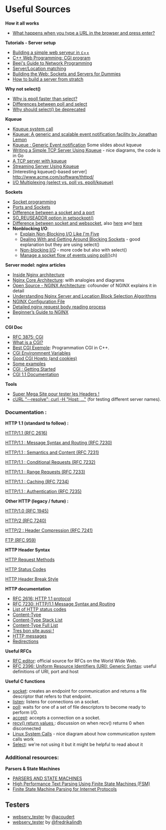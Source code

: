 # Useful Sources

**How it all works**

- [What happens when you type a URL in the browser and press enter?](https://medium.com/@maneesha.wijesinghe1/what-happens-when-you-type-an-url-in-the-browser-and-press-enter-bb0aa2449c1a)

**Tutorials - Server setup**

- [Building a simple web serveur in c++](https://ncona.com/2019/04/building-a-simple-server-with-cpp/)
- [C++ Web Programming: CGI program](https://www.tutorialspoint.com/cplusplus/cpp_web_programming.htm)
- [Beej's Guide to Network Programming](http://beej.us/guide/bgnet/)
- [Server/Location matching](https://www.digitalocean.com/community/tutorials/understanding-nginx-server-and-location-block-selection-algorithms)
- [Building the Web: Sockets and Servers for Dummies](https://levelup.gitconnected.com/building-the-web-sockets-and-servers-for-dummies-886d1595a4f8)
- [How to build a server from stratch](https://medium.com/from-the-scratch/http-server-what-do-you-need-to-know-to-build-a-simple-http-server-from-scratch-d1ef8945e4fa)

 **Why not select()**
- [Why is epoll faster than select?](https://stackoverflow.com/questions/17355593/why-is-epoll-faster-than-select/17355702#:~:text=The%20main%20difference%20between%20epoll,duration%20of%20a%20single%20call)
- [Differences between poll and select](https://stackoverflow.com/questions/970979/what-are-the-differences-between-poll-and-select)  
- [Why should select() be deprecated](https://beesbuzz.biz/code/5739-The-problem-with-select-vs-poll)

**Kqueue**
- [Kqueue system call](https://man.openbsd.org/OpenBSD-5.1/kqueue.2)
- [Kqueue: A generic and scalable event notification facility by Jonathan Lemon](https://people.freebsd.org/~jlemon/papers/kqueue.pdf)
- [Kqueue : Generic Event notification](https://www.slideshare.net/mahendram/kqueue-generic-event-notification) Some slides about kqueue
- [Writing a Simple TCP Server Using Kqueue](https://dev.to/frosnerd/writing-a-simple-tcp-server-using-kqueue-cah) - nice diagrams, the code is in Go
- [A TCP server with kqueue](https://dev.to/frevib/a-tcp-server-with-kqueue-527)
- [Streaming Server Using Kqueue](https://nima101.github.io/kqueue_server)
- [Interesting kqueue()-based server] http://www.acme.com/software/thttpd/
- [I/O Multiplexing (select vs. poll vs. epoll/kqueue)](https://nima101.github.io/io_multiplexing)

**Sockets**
- [Socket programming](https://www.ibm.com/docs/en/i/7.1?topic=communications-socket-programming)
- [Ports and Sockets](http://www.danzig.jct.ac.il/tcp-ip-lab/ibm-tutorial/3376c210.html)
- [Difference between a socket and a port](https://softwareengineering.stackexchange.com/questions/171734/difference-between-a-socket-and-a-port)
- [SO_REUSEADDR option in setsockopt()](https://stackoverflow.com/questions/14388706/how-do-so-reuseaddr-and-so-reuseport-differ)
- [Difference between socket and websocket](https://stackoverflow.com/questions/62483790/difference-between-the-socket-socketio-and-websockets), also [here](https://stackoverflow.com/questions/4973622/difference-between-socket-and-websocket) and [here](https://stackoverflow.com/questions/16945345/differences-between-tcp-sockets-and-web-sockets-one-more-time)
- **Nonblocking I/O**:
  - [Explain Non-Blocking I/O Like I'm Five](https://dev.to/frosnerd/explain-non-blocking-i-o-like-i-m-five-2a5f)
  - [Dealing With and Getting Around Blocking Sockets](http://dwise1.net/pgm/sockets/blocking.html) - good explanation but they are using select()
  - [Non-blocking I/O](https://www.ibm.com/support/knowledgecenter/ssw_ibm_i_72/rzab6/xnonblock.htm) - more code but also with select()
  - [Manage a socket flow of events using poll()](https://www.ibm.com/docs/en/i/7.2?topic=designs-using-poll-instead-select)ch)


**Server model: nginx articles**

- [Inside Nginx architecture](https://www.nginx.com/blog/inside-nginx-how-we-designed-for-performance-scale/)
- [Nginx Core Architecture](https://devopspoints.com/nginx-nginx-core-architecture.html): with analogies and diagrams
- [Open Source - NGINX Architecture](https://www.aosabook.org/en/nginx.html): cofounder of NGINX explains it in detail
- [Understanding Nginx Server and Location Block Selection Algorithms](https://www.digitalocean.com/community/tutorials/understanding-nginx-server-and-location-block-selection-algorithms)
- [NGINX Configuration File](http://nginx.org/en/docs/dirindex.html)
- [Detailed nginx request body reading process](https://programmer.help/blogs/detailed-nginx-request-body-reading-process.html)
- [Beginner’s Guide to NGINX](http://nginx.org/en/docs/beginners_guide.html)
- 
**CGI Doc**

- [RFC 3875: CGI](https://www.rfc-editor.org/rfc/rfc3875.pdf)
- [What is a CGI?](https://www.oreilly.com/library/view/cgi-programming-on/9781565921689/04_chapter-01.html)
- [Best CGI Exemple](https://www.fi.muni.cz/usr/jkucera/tic/tic0305.html): Programmation CGI in C++.
- [CGI Environmnent Variables](https://fr.wikipedia.org/wiki/Variables_d%27environnement_CGI)
- [Good CGI Howto (and cookies)](http://www.purplepixie.org/cgi/howto.php)
- [Some examples](https://pub.phyks.me/sdz/sdz/ecrivez-votre-site-web-en-c-avec-la-cgi.html)
- [CGI : Getting Started](http://www.mnuwer.dbasedeveloper.co.uk/dlearn/web/session01.htm)
- [CGI 1.1 Documentation](http://www.wijata.com/cgi/cgispec.html#4.0)

**Tools**

- [Super Mega Site pour tester les Headers !](https://reqbin.com/)
- [cURL "--resolve"; curl -H "Host: ..."](https://sodocumentation.net/curl/topic/10565/name-resolve-curl-tricks) (for testing different server names).



### Documentation :

**HTTP 1.1 (standard to follow) :**

[HTTP/1.1 (RFC 2616)](https://www.rfc-editor.org/rfc/rfc2616.html)

[HTTP/1.1 : Message Syntax and Routing (RFC 7230)](https://www.rfc-editor.org/rfc/rfc7230.html)

[HTTP/1.1 : Semantics and Content (RFC 7231)](https://www.rfc-editor.org/rfc/rfc7231.html)

[HTTP/1.1 : Conditional Requests (RFC 7232)](https://www.rfc-editor.org/rfc/rfc7232.html)

[HTTP/1.1 : Range Requests (RFC 7233)](https://www.rfc-editor.org/rfc/rfc7233.html)

[HTTP/1.1 : Caching (RFC 7234)](https://www.rfc-editor.org/rfc/rfc7234.html)

[HTTP/1.1 : Authentication (RFC 7235)](https://www.rfc-editor.org/rfc/rfc7235.html)

**Other HTTP (legacy / future) :**

[HTTP/1.0 (RFC 1945)](https://www.rfc-editor.org/rfc/rfc1945.html)

[HTTP/2 (RFC 7240)](https://www.rfc-editor.org/rfc/rfc7540.html)

[HTTP/2 : Header Compression (RFC 7241)](https://www.rfc-editor.org/rfc/rfc7541.html)

[FTP (RFC 959)](https://www.rfc-editor.org/rfc/rfc959.html)

 **HTTP Header Syntax**

[HTTP Request Methods](https://en.wikipedia.org/wiki/Hypertext_Transfer_Protocol#Request_methods)

[HTTP Status Codes](https://en.wikipedia.org/wiki/List_of_HTTP_status_codes)

[HTTP Header Break Style](https://stackoverflow.com/questions/5757290/http-header-line-break-style)

**HTTP documentation**

- [RFC 2616: HTTP 1.1 protocol](https://datatracker.ietf.org/doc/html/rfc2616)
- [RFC 7230: HTTP/1.1 Message Syntax and Routing](https://www.rfc-editor.org/rfc/pdfrfc/rfc7230.txt.pdf)
- [List of HTTP status codes](https://en.wikipedia.org/wiki/List_of_HTTP_status_codes)
- [Content-Type](https://docs.microsoft.com/en-us/previous-versions/exchange-server/exchange-10/ms526508(v=exchg.10)?redirectedfrom=MSDN)
- [Content-Type Stack List](https://stackoverflow.com/questions/23714383/what-are-all-the-possible-values-for-http-content-type-header)
- [Content-Type Full List](https://www.iana.org/assignments/media-types/media-types.xhtml)
- [Tres bon site aussi !](https://developer.mozilla.org/fr/docs/Web/HTTP/Status/)
- [HTTP messages](https://developer.mozilla.org/en-US/docs/Web/HTTP/Messages)
- [Redirections](https://developer.mozilla.org/fr/docs/Web/HTTP/Redirections)

**Useful RFCs**

- [RFC editor](https://www.rfc-editor.org/retrieve/): official source for RFCs on the World Wide Web.
- [RFC 2396: Uniform Resource Identifiers (URI): Generic Syntax](https://datatracker.ietf.org/doc/html/rfc2396): useful definitions of URI, port and host

**Useful C functions**

- [socket](https://man7.org/linux/man-pages/man2/socket.2.html): creates an endpoint for communication and returns a file descriptor that refers to that endpoint.
- [listen](https://man7.org/linux/man-pages/man2/listen.2.html): listens for connections on a socket.
- [poll](https://man7.org/linux/man-pages/man2/poll.2.html): waits for one of a set of file descriptors to become ready to perform I/O.
- [accept](https://man7.org/linux/man-pages/man2/accept.2.html): accepts a connection on a socket.
- [recv() return values ](https://stackoverflow.com/questions/17824865/non-blocking-recv-returns-0-when-disconnected/17831323): discussion on when recv() returns 0 when disconnected 
- [Linux System Calls](https://cloudchef.medium.com/linux-system-calls-c2867c7c30c1) - nice diagram about how communication system calls work
- [Select](https://www.lowtek.com/sockets/select.html): we're not using it but it might be helpful to read about it


### Additional resources:

**Parsers & State Machines**
- [PARSERS AND STATE MACHINES](https://www.pearsonhighered.com/assets/samplechapter/0/3/2/1/0321112547.pdf)
- [High Performance Text Parsing Using Finite State Machines (FSM)](https://hackernoon.com/high-performance-text-parsing-using-finite-state-machines-fsm-6d3m33j9)
- [Finite State Machine Parsing for Internet Protocols](https://ieeexplore.ieee.org/document/6957302)

## **Testers**

- [webserv_tester](https://github.com/acoudert/webserv_tester) by [@acoudert](https://github.com/acoudert)
- [webserv_tester](https://github.com/fredrikalindh/webserv_tester) by [@fredrikalindh](https://github.com/fredrikalindh)
